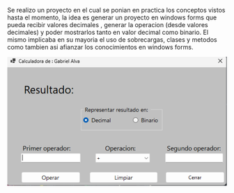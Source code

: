 Se realizo un proyecto en el cual se ponian en practica los conceptos vistos hasta el momento, la idea es generar un proyecto en windows forms
que pueda recibir valores decimales , generar la operacion (desde valores decimales) y poder mostrarlos tanto en valor decimal como binario.
El mismo implicaba en su mayoria el uso de sobrecargas, clases y metodos como tambien asi afianzar los conocimientos en windows forms.

![](https://raw.githubusercontent.com/AlvaGabriell/tps_laboratorio_2/master/proyectoIntegrador-master/imgProyecto/proyectoIntegrador.png)

